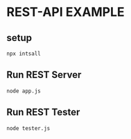 # REST-API EXAMPLE

## setup
```
npx intsall
```

## Run REST Server
```
node app.js
```

## Run REST Tester
```
node tester.js
```


